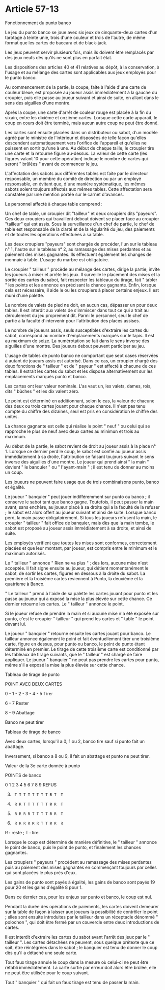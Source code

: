 # Article 57-13

Fonctionnement du punto banco

Le jeu du punto banco se joue avec six jeux de cinquante-deux cartes d'un tarotage à teinte unie, trois d'une couleur et trois de l'autre, de même format que les cartes de baccara et de black-jack.

Les jeux peuvent servir plusieurs fois, mais ils doivent être remplacés par des jeux neufs dès qu'ils ne sont plus en parfait état.

Les dispositions des articles 40 et 41 relatives au dépôt, à la conservation, à l'usage et au mélange des cartes sont applicables aux jeux employés pour le punto banco.

Au commencement de la partie, la coupe, faite à l'aide d'une carte de couleur bleue, est proposée au joueur assis immédiatement à la gauche du croupier, puis elle passe au joueur suivant et ainsi de suite, en allant dans le sens des aiguilles d'une montre.

Après la coupe, une carte d'arrêt de couleur rouge est placée à la fin du sixain, entre les dixième et onzième cartes. Lorsque cette carte apparaît, le coup en cours doit être terminé, mais aucun autre coup ne peut être donné.

Les cartes sont ensuite placées dans un distributeur ou sabot, d'un modèle agréé par le ministre de l'intérieur et disposées de telle façon qu'elles descendent automatiquement vers l'orifice de l'appareil et qu'elles ne puissent en sortir qu'une à une. Au début de chaque taille, le croupier tire une carte et la retourne figure au-dessus. La valeur de cette carte (les figures valant 10 pour cette opération) indique le nombre de cartes qui seront " brûlées " avant de commencer le jeu.

L'affectation des sabots aux différentes tables est faite par le directeur responsable, un membre du comité de direction ou par un employé responsable, en évitant que, d'une manière systématique, les mêmes sabots soient toujours affectés aux mêmes tables. Cette affectation sera constatée par une mention portée sur le carnet d'avances.

Le personnel affecté à chaque table comprend :

Un chef de table, un croupier dit "tailleur" et deux croupiers dits "payeurs". Ces deux croupiers qui travaillent debout doivent se placer face au croupier "tailleur" qui est assis. Sous la surveillance d'un chef de partie, le chef de table est responsable de la clarté et de la régularité du jeu, des paiements et de toutes les opérations effectuées à sa table.

Les deux croupiers "payeurs" sont chargés de procéder, l'un sur le tableau n° 1, l'autre sur le tableau n° 2, au ramassage des mises perdantes et au paiement des mises gagnantes. Ils effectuent également les changes de monnaie à table. L'usage du marbre est obligatoire.

Le croupier " tailleur " procède au mélange des cartes, dirige la partie, invite les joueurs à miser et arrête les jeux. Il surveille le placement des mises et la sortie des cartes du sabot, fait respecter les tableaux du tirage, fait " tabler " les points et les annonce en précisant la chance gagnante. Enfin, lorsque cela est nécessaire, il aide le ou les croupiers à placer certains enjeux. Il est muni d'une palette.

Le nombre de valets de pied ne doit, en aucun cas, dépasser un pour deux tables. Il est interdit aux valets de s'immiscer dans tout ce qui a trait au déroulement du jeu proprement dit. Parmi le personnel, seul le chef de partie a la faculté d'intervenir pour l'attribution des places assises.

Le nombre de joueurs assis, seuls susceptibles d'extraire les cartes du sabot, correspond au nombre d'emplacements marqués sur le tapis. Il est au maximum de seize. La numérotation se fait dans le sens inverse des aiguilles d'une montre. Des joueurs debout peuvent participer au jeu.

L'usage de tables de punto banco ne comportant que sept cases réservées à autant de joueurs assis est autorisé. Dans ce cas, un croupier chargé des deux fonctions de " tailleur " et de " payeur " est affecté à chacune de ces tables. Il extrait les cartes du sabot et les dispose alternativement sur les emplacements marqués punto et banco.

Les cartes ont leur valeur nominale. L'as vaut un, les valets, dames, rois, dits " bûches " et les dix valent zéro.

Le point est déterminé en additionnant, selon le cas, la valeur de chacune des deux ou trois cartes jouant pour chaque chance. Il n'est pas tenu compte du chiffre des dizaines, seul est pris en considération le chiffre des unités.

La chance gagnante est celle qui réalise le point " neuf " ou celui qui se rapproche le plus de neuf avec deux cartes au minimun et trois au maximum.

Au début de la partie, le sabot revient de droit au joueur assis à la place n° 1. Lorsque ce dernier perd le coup, le sabot est confié au joueur assis immédiatement à sa droite, l'attribution se faisant toujours suivant le sens inverse des aiguilles d'une montre. Le joueur qui prend ainsi " la main " devient " le banquier " ou " l'ayant-main " ; il est tenu de donner au moins un coup.

Les joueurs ne peuvent faire usage que de trois combinaisons punto, banco et égalité.

Le joueur " banquier " peut jouer indifféremment sur punto ou banco ; il conserve le sabot tant que banco gagne. Toutefois, il peut passer la main avant, sans enchère, au joueur placé à sa droite qui a la faculté de la refuser ; le sabot est alors offert au joueur suivant et ainsi de suite. Lorsque banco perd, la main passe obligatoirement. Si tous les joueurs refusent la main, le croupier " tailleur " fait office de banquier, mais dès que la main tombe, le sabot est proposé au joueur assis immédiatement à sa droite, et ainsi de suite.

Les employés vérifient que toutes les mises sont conformes, correctement placées et que leur montant, par joueur, est compris entre le minimum et le maximum autorisés.

Le " tailleur " annonce " Rien ne va plus " ; dès lors, aucune mise n'est acceptée. Il fait signe ensuite au joueur, qui détient momentanément le sabot, de sortir les cartes, figures en dessous à la droite du sabot. La première et la troisième cartes reviennent à Punto, la deuxième et la quatrième à Banco.

" Le tailleur " prend à l'aide de sa palette les cartes jouant pour punto et les passe au joueur qui a exposé la mise la plus élevée sur cette chance. Ce dernier retourne les cartes. Le " tailleur " annonce le point.

Si le joueur refuse de prendre la main et si aucune mise n'a été exposée sur punto, c'est le croupier " tailleur " qui prend les cartes et " table " le point devant lui.

Le joueur " banquier " retourne ensuite les cartes jouant pour banco. Le tailleur annonce également le point et fait éventuellement tirer une troisième carte, figure en dessus, pour punto ou banco, le point de punto étant déterminé en premier. Le tirage de cette troisième carte est conditionné par les tableaux de tirage suivants, que le " tailleur " est chargé de faire appliquer. Le joueur " banquier " ne peut pas prendre les cartes pour punto, même s'il a exposé la mise la plus élevée sur cette chance.

Tableau de tirage de punto

POINT AVEC DEUX CARTES

0 - 1 - 2 - 3 - 4 - 5        Tirer

6 - 7                        Rester

8 - 9                        Abattage

Banco ne peut tirer

Tableau de tirage de banco

Avec deux cartes, lorsqu'il a 0, 1 ou 2, banco tire sauf si punto fait un abattage.

Inversement, si banco a 8 ou 9, il fait un abattage et punto ne peut tirer.

Valeur de la 3e carte donnée à punto

POINTS de banco

0 1 2 3 4 5 6 7 8 9 REFUS

3.      T T T T T T T T R T  T

4.      R R T T T T T T R R  T

5.      R R R R T T T T R R  T

6.      R R R R R R T T R R  R

R : reste ; T : tire.

Lorsque le coup est déterminé de manière définitive, le " tailleur " annonce le point de banco, puis le point de punto, et finalement les chances gagnantes.

Les croupiers " payeurs " procèdent au ramassage des mises perdantes puis au paiement des mises gagnantes en commençant toujours par celles qui sont placées le plus près d'eux.

Les gains de punto sont payés à égalité, les gains de banco sont payés 19 pour 20 et les gains d'égalité 8 pour 1.

Dans ce dernier cas, pour les enjeux sur punto et banco, le coup est nul.

Pendant la durée des opérations de paiements, les cartes doivent demeurer sur la table de façon à laisser aux joueurs la possibilité de contrôler le point ; elles sont ensuite introduites par le tailleur dans un réceptacle dénommé " polochon ", qui doit être fermé par un couvercle entre deux introductions de cartes.

Il est interdit d'extraire les cartes du sabot avant l'arrêt des jeux par le " tailleur ". Les cartes détachées ne peuvent, sous quelque prétexte que ce soit, être réintégrées dans le sabot ; le banquier est tenu de donner le coup dès qu'il a détaché une seule carte.

Tout faux tirage annule le coup dans la mesure où celui-ci ne peut être rétabli immédiatement. La carte sortie par erreur doit alors être brûlée, elle ne peut être utilisée pour le coup suivant.

Tout " banquier " qui fait un faux tirage est tenu de passer la main.
